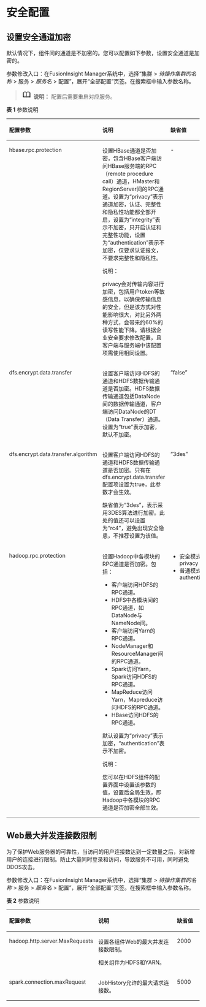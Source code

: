 # 安全配置<a name="admin_guide_000277"></a>

## 设置安全通道加密<a name="zh-cn_topic_0263899633_s608e0c361474408a9178fb8cffe89e29"></a>

默认情况下，组件间的通道是不加密的。您可以配置如下参数，设置安全通道是加密的。

参数修改入口：在FusionInsight Manager系统中，选择“集群 \>  _待操作集群的名称_  \> 服务 \>  _服务名_  \> 配置”，展开“全部配置”页签。在搜索框中输入参数名称。

>![](public_sys-resources/icon-note.gif) **说明：** 
>配置后需要重启对应服务。

**表 1**  参数说明

<a name="zh-cn_topic_0263899633_zh-cn_topic_0046736705_table11571729"></a>
<table><thead align="left"><tr id="zh-cn_topic_0263899633_zh-cn_topic_0046736705_row61436467"><th class="cellrowborder" valign="top" width="28.28%" id="mcps1.2.4.1.1"><p id="zh-cn_topic_0263899633_zh-cn_topic_0046736705_p10297939"><a name="zh-cn_topic_0263899633_zh-cn_topic_0046736705_p10297939"></a><a name="zh-cn_topic_0263899633_zh-cn_topic_0046736705_p10297939"></a><strong id="zh-cn_topic_0263899633_zh-cn_topic_0046736705_b25572589"><a name="zh-cn_topic_0263899633_zh-cn_topic_0046736705_b25572589"></a><a name="zh-cn_topic_0263899633_zh-cn_topic_0046736705_b25572589"></a>配置参数</strong></p>
</th>
<th class="cellrowborder" valign="top" width="56.57%" id="mcps1.2.4.1.2"><p id="zh-cn_topic_0263899633_zh-cn_topic_0046736705_p58113810"><a name="zh-cn_topic_0263899633_zh-cn_topic_0046736705_p58113810"></a><a name="zh-cn_topic_0263899633_zh-cn_topic_0046736705_p58113810"></a><strong id="zh-cn_topic_0263899633_zh-cn_topic_0046736705_b53262248"><a name="zh-cn_topic_0263899633_zh-cn_topic_0046736705_b53262248"></a><a name="zh-cn_topic_0263899633_zh-cn_topic_0046736705_b53262248"></a>说明</strong></p>
</th>
<th class="cellrowborder" valign="top" width="15.15%" id="mcps1.2.4.1.3"><p id="zh-cn_topic_0263899633_zh-cn_topic_0046736705_p19274797"><a name="zh-cn_topic_0263899633_zh-cn_topic_0046736705_p19274797"></a><a name="zh-cn_topic_0263899633_zh-cn_topic_0046736705_p19274797"></a><strong id="zh-cn_topic_0263899633_zh-cn_topic_0046736705_b39255446"><a name="zh-cn_topic_0263899633_zh-cn_topic_0046736705_b39255446"></a><a name="zh-cn_topic_0263899633_zh-cn_topic_0046736705_b39255446"></a>缺省值</strong></p>
</th>
</tr>
</thead>
<tbody><tr id="zh-cn_topic_0263899633_zh-cn_topic_0046736705_row25574597"><td class="cellrowborder" valign="top" width="28.28%" headers="mcps1.2.4.1.1 "><p id="zh-cn_topic_0263899633_zh-cn_topic_0046736705_p58276509"><a name="zh-cn_topic_0263899633_zh-cn_topic_0046736705_p58276509"></a><a name="zh-cn_topic_0263899633_zh-cn_topic_0046736705_p58276509"></a>hbase.rpc.protection</p>
</td>
<td class="cellrowborder" valign="top" width="56.57%" headers="mcps1.2.4.1.2 "><p id="zh-cn_topic_0263899633_zh-cn_topic_0046736705_p22776773"><a name="zh-cn_topic_0263899633_zh-cn_topic_0046736705_p22776773"></a><a name="zh-cn_topic_0263899633_zh-cn_topic_0046736705_p22776773"></a>设置HBase通道是否加密，包含HBase客户端访问HBase服务端的RPC（remote procedure call）通道，HMaster和RegionServer间的RPC通道。设置为“privacy”表示通道加密，认证、完整性和隐私性功能都全部开启，设置为“integrity”表示不加密，只开启认证和完整性功能，设置为“authentication”表示不加密，仅要求认证报文，不要求完整性和隐私性。</p>
<div class="note" id="zh-cn_topic_0263899633_zh-cn_topic_0046736705_note3664366"><a name="zh-cn_topic_0263899633_zh-cn_topic_0046736705_note3664366"></a><a name="zh-cn_topic_0263899633_zh-cn_topic_0046736705_note3664366"></a><span class="notetitle"> 说明： </span><div class="notebody"><p class="textintable" id="zh-cn_topic_0263899633_zh-cn_topic_0046736705_p32979301"><a name="zh-cn_topic_0263899633_zh-cn_topic_0046736705_p32979301"></a><a name="zh-cn_topic_0263899633_zh-cn_topic_0046736705_p32979301"></a>privacy会对传输内容进行加密，包括用户token等敏感信息，以确保传输信息的安全，但是该方式对性能影响很大，对比另外两种方式，会带来约60%的读写性能下降。请根据企业安全要求修改配置，且客户端与服务端中该配置项需使用相同设置。</p>
</div></div>
</td>
<td class="cellrowborder" valign="top" width="15.15%" headers="mcps1.2.4.1.3 "><p id="zh-cn_topic_0263899633_zh-cn_topic_0046736705_p54077734"><a name="zh-cn_topic_0263899633_zh-cn_topic_0046736705_p54077734"></a><a name="zh-cn_topic_0263899633_zh-cn_topic_0046736705_p54077734"></a>-</p>
</td>
</tr>
<tr id="zh-cn_topic_0263899633_zh-cn_topic_0046736705_row16937562"><td class="cellrowborder" valign="top" width="28.28%" headers="mcps1.2.4.1.1 "><p id="zh-cn_topic_0263899633_zh-cn_topic_0046736705_p29765295"><a name="zh-cn_topic_0263899633_zh-cn_topic_0046736705_p29765295"></a><a name="zh-cn_topic_0263899633_zh-cn_topic_0046736705_p29765295"></a>dfs.encrypt.data.transfer</p>
</td>
<td class="cellrowborder" valign="top" width="56.57%" headers="mcps1.2.4.1.2 "><p id="zh-cn_topic_0263899633_zh-cn_topic_0046736705_p62178680"><a name="zh-cn_topic_0263899633_zh-cn_topic_0046736705_p62178680"></a><a name="zh-cn_topic_0263899633_zh-cn_topic_0046736705_p62178680"></a>设置客户端访问HDFS的通道和HDFS数据传输通道是否加密。HDFS数据传输通道包括DataNode间的数据传输通道，客户端访问DataNode的DT（Data Transfer）通道。设置为“true”表示加密，默认不加密。</p>
</td>
<td class="cellrowborder" valign="top" width="15.15%" headers="mcps1.2.4.1.3 "><p id="zh-cn_topic_0263899633_zh-cn_topic_0046736705_p3308318"><a name="zh-cn_topic_0263899633_zh-cn_topic_0046736705_p3308318"></a><a name="zh-cn_topic_0263899633_zh-cn_topic_0046736705_p3308318"></a>“false”</p>
</td>
</tr>
<tr id="zh-cn_topic_0263899633_zh-cn_topic_0046736705_row29774863"><td class="cellrowborder" valign="top" width="28.28%" headers="mcps1.2.4.1.1 "><p id="zh-cn_topic_0263899633_zh-cn_topic_0046736705_p62953674"><a name="zh-cn_topic_0263899633_zh-cn_topic_0046736705_p62953674"></a><a name="zh-cn_topic_0263899633_zh-cn_topic_0046736705_p62953674"></a>dfs.encrypt.data.transfer.algorithm</p>
</td>
<td class="cellrowborder" valign="top" width="56.57%" headers="mcps1.2.4.1.2 "><p id="zh-cn_topic_0263899633_zh-cn_topic_0046736705_p66082838"><a name="zh-cn_topic_0263899633_zh-cn_topic_0046736705_p66082838"></a><a name="zh-cn_topic_0263899633_zh-cn_topic_0046736705_p66082838"></a>设置客户端访问HDFS的通道和HDFS数据传输通道是否加密。只有在dfs.encrypt.data.transfer配置项设置为true，此参数才会生效。</p>
<p id="zh-cn_topic_0263899633_zh-cn_topic_0046736705_p57874634"><a name="zh-cn_topic_0263899633_zh-cn_topic_0046736705_p57874634"></a><a name="zh-cn_topic_0263899633_zh-cn_topic_0046736705_p57874634"></a>缺省值为“3des”，表示采用3DES算法进行加密。此处的值还可以设置为“rc4”，避免出现安全隐患，不推荐设置为该值。</p>
</td>
<td class="cellrowborder" valign="top" width="15.15%" headers="mcps1.2.4.1.3 "><p id="zh-cn_topic_0263899633_zh-cn_topic_0046736705_p57333745"><a name="zh-cn_topic_0263899633_zh-cn_topic_0046736705_p57333745"></a><a name="zh-cn_topic_0263899633_zh-cn_topic_0046736705_p57333745"></a>“3des”</p>
</td>
</tr>
<tr id="zh-cn_topic_0263899633_zh-cn_topic_0046736705_row46241663"><td class="cellrowborder" valign="top" width="28.28%" headers="mcps1.2.4.1.1 "><p id="zh-cn_topic_0263899633_zh-cn_topic_0046736705_p54587245"><a name="zh-cn_topic_0263899633_zh-cn_topic_0046736705_p54587245"></a><a name="zh-cn_topic_0263899633_zh-cn_topic_0046736705_p54587245"></a>hadoop.rpc.protection</p>
</td>
<td class="cellrowborder" valign="top" width="56.57%" headers="mcps1.2.4.1.2 "><p id="zh-cn_topic_0263899633_zh-cn_topic_0046736705_p59490699"><a name="zh-cn_topic_0263899633_zh-cn_topic_0046736705_p59490699"></a><a name="zh-cn_topic_0263899633_zh-cn_topic_0046736705_p59490699"></a>设置Hadoop中各模块的RPC通道是否加密。包括：</p>
<a name="zh-cn_topic_0263899633_zh-cn_topic_0046736705_ul65654243"></a><a name="zh-cn_topic_0263899633_zh-cn_topic_0046736705_ul65654243"></a><ul id="zh-cn_topic_0263899633_zh-cn_topic_0046736705_ul65654243"><li>客户端访问HDFS的RPC通道。</li><li>HDFS中各模块间的RPC通道，如DataNode与NameNode间。</li><li>客户端访问Yarn的RPC通道。</li><li>NodeManager和ResourceManager间的RPC通道。</li><li>Spark访问Yarn，Spark访问HDFS的RPC通道。</li><li>MapReduce访问Yarn，Mapreduce访问HDFS的RPC通道。</li><li>HBase访问HDFS的RPC通道。</li></ul>
<p id="zh-cn_topic_0263899633_zh-cn_topic_0046736705_p30428869"><a name="zh-cn_topic_0263899633_zh-cn_topic_0046736705_p30428869"></a><a name="zh-cn_topic_0263899633_zh-cn_topic_0046736705_p30428869"></a>默认设置为“privacy”表示加密，“authentication”表示不加密。</p>
<div class="note" id="zh-cn_topic_0263899633_zh-cn_topic_0046736705_note5424368"><a name="zh-cn_topic_0263899633_zh-cn_topic_0046736705_note5424368"></a><a name="zh-cn_topic_0263899633_zh-cn_topic_0046736705_note5424368"></a><span class="notetitle"> 说明： </span><div class="notebody"><p class="textintable" id="zh-cn_topic_0263899633_zh-cn_topic_0046736705_p48819313"><a name="zh-cn_topic_0263899633_zh-cn_topic_0046736705_p48819313"></a><a name="zh-cn_topic_0263899633_zh-cn_topic_0046736705_p48819313"></a>您可以在HDFS组件的配置界面中设置该参数的值，设置后全局生效，即Hadoop中各模块的RPC通道是否加密全部生效。</p>
</div></div>
</td>
<td class="cellrowborder" valign="top" width="15.15%" headers="mcps1.2.4.1.3 "><a name="zh-cn_topic_0263899633_ul126721846184612"></a><a name="zh-cn_topic_0263899633_ul126721846184612"></a><ul id="zh-cn_topic_0263899633_ul126721846184612"><li>安全模式：privacy</li><li>普通模式：authentication</li></ul>
</td>
</tr>
</tbody>
</table>

## Web最大并发连接数限制<a name="zh-cn_topic_0263899633_sa7ffddfc170a43359d5bd738966900f7"></a>

为了保护Web服务器的可靠性，当访问的用户连接数达到一定数量之后，对新增用户的连接进行限制。防止大量同时登录和访问，导致服务不可用，同时避免DDOS攻击。

参数修改入口：在FusionInsight Manager系统中，选择“集群 \>  _待操作集群的名称_  \> 服务 \>  _服务名_  \> 配置”，展开“全部配置”页签。在搜索框中输入参数名称。

**表 2**  参数说明

<a name="zh-cn_topic_0263899633_zh-cn_topic_0046736705_table62042342"></a>
<table><thead align="left"><tr id="zh-cn_topic_0263899633_zh-cn_topic_0046736705_row63757280"><th class="cellrowborder" valign="top" width="28.28%" id="mcps1.2.4.1.1"><p id="zh-cn_topic_0263899633_zh-cn_topic_0046736705_p64066064"><a name="zh-cn_topic_0263899633_zh-cn_topic_0046736705_p64066064"></a><a name="zh-cn_topic_0263899633_zh-cn_topic_0046736705_p64066064"></a><strong id="zh-cn_topic_0263899633_zh-cn_topic_0046736705_b39723666"><a name="zh-cn_topic_0263899633_zh-cn_topic_0046736705_b39723666"></a><a name="zh-cn_topic_0263899633_zh-cn_topic_0046736705_b39723666"></a>配置参数</strong></p>
</th>
<th class="cellrowborder" valign="top" width="56.57%" id="mcps1.2.4.1.2"><p id="zh-cn_topic_0263899633_zh-cn_topic_0046736705_p63500359"><a name="zh-cn_topic_0263899633_zh-cn_topic_0046736705_p63500359"></a><a name="zh-cn_topic_0263899633_zh-cn_topic_0046736705_p63500359"></a><strong id="zh-cn_topic_0263899633_zh-cn_topic_0046736705_b34632325"><a name="zh-cn_topic_0263899633_zh-cn_topic_0046736705_b34632325"></a><a name="zh-cn_topic_0263899633_zh-cn_topic_0046736705_b34632325"></a>说明</strong></p>
</th>
<th class="cellrowborder" valign="top" width="15.15%" id="mcps1.2.4.1.3"><p id="zh-cn_topic_0263899633_zh-cn_topic_0046736705_p53754906"><a name="zh-cn_topic_0263899633_zh-cn_topic_0046736705_p53754906"></a><a name="zh-cn_topic_0263899633_zh-cn_topic_0046736705_p53754906"></a><strong id="zh-cn_topic_0263899633_zh-cn_topic_0046736705_b14032107"><a name="zh-cn_topic_0263899633_zh-cn_topic_0046736705_b14032107"></a><a name="zh-cn_topic_0263899633_zh-cn_topic_0046736705_b14032107"></a>缺省值</strong></p>
</th>
</tr>
</thead>
<tbody><tr id="zh-cn_topic_0263899633_zh-cn_topic_0046736705_row62858922"><td class="cellrowborder" valign="top" width="28.28%" headers="mcps1.2.4.1.1 "><p id="zh-cn_topic_0263899633_zh-cn_topic_0046736705_p58407954"><a name="zh-cn_topic_0263899633_zh-cn_topic_0046736705_p58407954"></a><a name="zh-cn_topic_0263899633_zh-cn_topic_0046736705_p58407954"></a>hadoop.http.server.MaxRequests</p>
</td>
<td class="cellrowborder" valign="top" width="56.57%" headers="mcps1.2.4.1.2 "><p id="zh-cn_topic_0263899633_zh-cn_topic_0046736705_p33423818"><a name="zh-cn_topic_0263899633_zh-cn_topic_0046736705_p33423818"></a><a name="zh-cn_topic_0263899633_zh-cn_topic_0046736705_p33423818"></a>设置各组件Web的最大并发连接数限制。</p>
<p id="zh-cn_topic_0263899633_zh-cn_topic_0046736705_p32378907"><a name="zh-cn_topic_0263899633_zh-cn_topic_0046736705_p32378907"></a><a name="zh-cn_topic_0263899633_zh-cn_topic_0046736705_p32378907"></a>相关组件为HDFS和YARN。</p>
</td>
<td class="cellrowborder" valign="top" width="15.15%" headers="mcps1.2.4.1.3 "><p id="zh-cn_topic_0263899633_zh-cn_topic_0046736705_p5445839"><a name="zh-cn_topic_0263899633_zh-cn_topic_0046736705_p5445839"></a><a name="zh-cn_topic_0263899633_zh-cn_topic_0046736705_p5445839"></a>2000</p>
</td>
</tr>
<tr id="zh-cn_topic_0263899633_row408194120658"><td class="cellrowborder" valign="top" width="28.28%" headers="mcps1.2.4.1.1 "><p id="zh-cn_topic_0263899633_p3673747720658"><a name="zh-cn_topic_0263899633_p3673747720658"></a><a name="zh-cn_topic_0263899633_p3673747720658"></a>spark.connection.maxRequest</p>
</td>
<td class="cellrowborder" valign="top" width="56.57%" headers="mcps1.2.4.1.2 "><p id="zh-cn_topic_0263899633_p2294565720658"><a name="zh-cn_topic_0263899633_p2294565720658"></a><a name="zh-cn_topic_0263899633_p2294565720658"></a>JobHistory允许的最大请求连接数。</p>
</td>
<td class="cellrowborder" valign="top" width="15.15%" headers="mcps1.2.4.1.3 "><p id="zh-cn_topic_0263899633_p4665895820658"><a name="zh-cn_topic_0263899633_p4665895820658"></a><a name="zh-cn_topic_0263899633_p4665895820658"></a>5000</p>
</td>
</tr>
</tbody>
</table>


